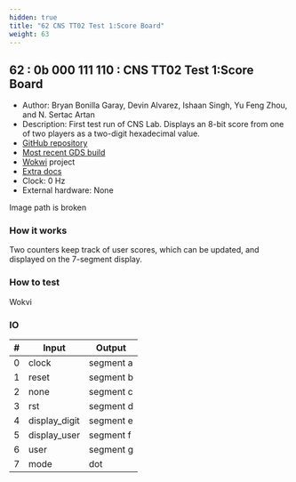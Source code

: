 ```yaml
---
hidden: true
title: "62 CNS TT02 Test 1:Score Board"
weight: 63
---
```


## 62 : 0b 000 111 110 : CNS TT02 Test 1:Score Board

* Author: Bryan Bonilla Garay, Devin Alvarez, Ishaan Singh, Yu Feng Zhou, and N. Sertac Artan
* Description: First test run of CNS Lab. Displays an 8-bit score from one of two players as a two-digit hexadecimal value.
* [GitHub repository](https://github.com/NYIT-CNS/cns001-tt02-submission1)
* [Most recent GDS build](https://github.com/NYIT-CNS/cns001-tt02-submission1/actions/runs/3599135291)
* [Wokwi](https://wokwi.com/projects/349901899339661908) project
* [Extra docs](https://github.com/arta-ns/tt02-cns-submission/blob/main/README.md)
* Clock: 0 Hz
* External hardware: None

Image path is broken

### How it works

Two counters keep track of user scores, which can be updated, and displayed on the 7-segment display.

### How to test

Wokvi

### IO

| # | Input        | Output       |
|---|--------------|--------------|
| 0 | clock  | segment a |
| 1 | reset  | segment b |
| 2 | none  | segment c |
| 3 | rst  | segment d |
| 4 | display_digit  | segment e |
| 5 | display_user  | segment f |
| 6 | user  | segment g |
| 7 | mode  | dot |
